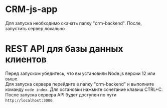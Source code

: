 # CRM-js-app
Для запуска необходимо скачать папку "crm-backend". После, запустить сервер локально<br>

# REST API для базы данных клиентов
Перед запуском убедитесь, что вы установили Node.js версии 12 или выше.<br>
Для запуска сервера перейдите в папку "crm-backend" и выполните команду `node index`. Для остановки нажмите сочетание клавиш CTRL+C.<br>
После запуска сервера API будет доступен по пути `http://localhost:3000`.
